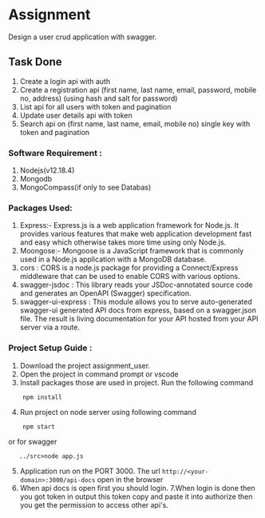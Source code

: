 # Assignment
  Design a user crud application with swagger. 

## Task Done
1. Create a login api with auth 
2. Create a registration api (first name, last name, email, password, mobile no, address) (using hash and salt for password) 
3. List api for all users with token and pagination 
4. Update user details api with token 
5. Search api on (first name, last name, email,  mobile no) single key with token and pagination 

### Software Requirement :
1. Nodejs(v12.18.4)
2. Mongodb
3. MongoCompass(if only to see Databas) 

### Packages Used:
1. Express:- Express.js is a web application framework for Node.js. It provides various features that make web application development fast and easy which otherwise takes more time using only Node.js.
2. Moongose:- Mongoose is a JavaScript framework that is commonly used in a Node.js application with a MongoDB database.
3. cors : CORS is a node.js package for providing a Connect/Express middleware that can be used to enable CORS with various options.
4. swagger-jsdoc : This library reads your JSDoc-annotated source code and generates an OpenAPI (Swagger) specification.
5. swagger-ui-express : This module allows you to serve auto-generated swagger-ui generated API docs from express, based on a swagger.json file. The result is living documentation for your API hosted from your API server via a route.


### Project Setup Guide :
1. Download the project assignment_user.
2. Open the project in command prompt or vscode
3. Install packages those are used in project. Run the following command
```
    npm install 
```
4. Run project on node server using following command
```
    npm start 
```
   or for swagger
   ```
      ../src>node app.js
   ```
5. Application run on the PORT 3000. The url ``` http://<your-domain>:3000/api-docs ``` open in the browser
6. When api docs is open first you should login.
7.When login is done then you got token in output this token copy and paste it into authorize then you get the permission to access other api's.   

